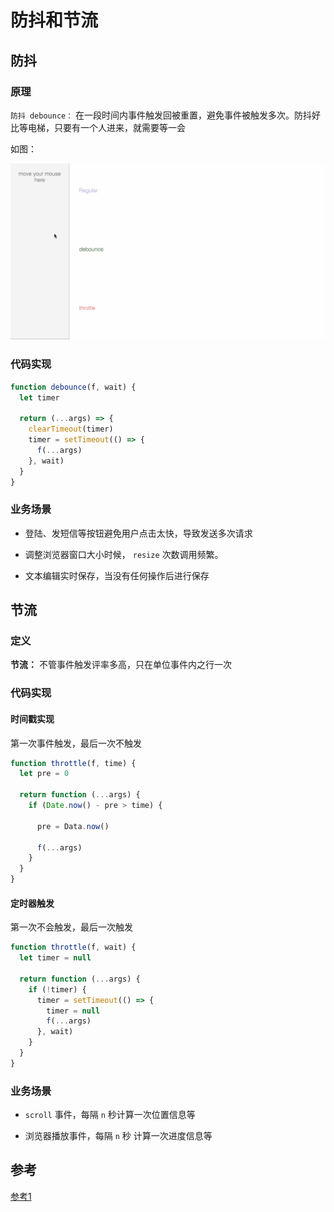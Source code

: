 # 防抖和节流


## 防抖

### 原理

`防抖 debounce：` 在一段时间内事件触发回被重置，避免事件被触发多次。防抖好比等电梯，只要有一个人进来，就需要等一会

如图：

<img src="../img/节流防抖.gif" width="800">

### 代码实现

```javascript
function debounce(f, wait) {
  let timer
  
  return (...args) => {
    clearTimeout(timer)
    timer = setTimeout(() => {
      f(...args)
    }, wait)
  }
}
```

### 业务场景

- 登陆、发短信等按钮避免用户点击太快，导致发送多次请求

- 调整浏览器窗口大小时候， `resize` 次数调用频繁。

- 文本编辑实时保存，当没有任何操作后进行保存


## 节流

### 定义

**节流：** 不管事件触发评率多高，只在单位事件内之行一次

### 代码实现

#### 时间戳实现 

第一次事件触发，最后一次不触发

```javascript
function throttle(f, time) {
  let pre = 0
  
  return function (...args) {
    if (Date.now() - pre > time) {
      
      pre = Data.now()
      
      f(...args)
    }
  }
}
```

#### 定时器触发

第一次不会触发，最后一次触发

```javascript
function throttle(f, wait) {
  let timer = null
  
  return function (...args) {
    if (!timer) {
      timer = setTimeout(() => {
        timer = null
        f(...args)
      }, wait)
    }
  }
}
```

### 业务场景

- `scroll` 事件，每隔 `n` 秒计算一次位置信息等

- 浏览器播放事件，每隔 `n` 秒 计算一次进度信息等

 
## 参考

[参考1](http://www.conardli.top/docs/JavaScript/%E9%98%B2%E6%8A%96.html#%E5%8E%9F%E7%90%86)
